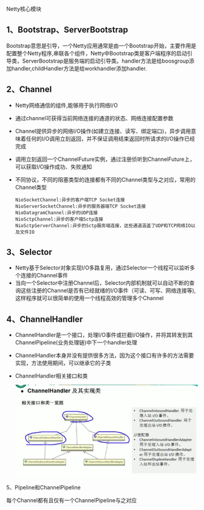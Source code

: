 Netty核心模块

## 1、Bootstrap、ServerBootstrap

Bootstrap意思是引导，一个Netty应用通常是由一个Bootstrap开始，主要作用是配置整个Netty程序,串联各个组件，Netty中Bootstrap类是客户端程序的启动引导类，ServerBootstrap是服务端的启动引导类。handler方法是给boosgroup添加handler,childHandler方法是给workhandler添加handler.

## 2、Channel

* Netty网络通信的组件,能够用于执行网络I/O

* 通过channel可获得当前网络连接的通道的状态、网络连接配置参数

* Channel提供异步的网络I/O操作(如建立连接、读写、绑定端口)，异步调用意味着任何的I/O调用立刻返回，并不保证调用结束返回时所请求的I/O操作已经完成

* 调用立刻返回一个ChannelFuture实例，通过注册侦听到ChannelFuture上，可以获取I/O操作成功、失败通知

* 不同协议，不同的阻塞类型的连接都有不同的Channel类型与之对应，常用的Channel类型

  ```pr
  NioSocketChannel:异步的客户端TCP Socket连接
  NioServerSocketChannel:异步的服务器端TCP Socket连接
  NioDatagramChannel:异步的UDP连接
  NioSctpChannel:异步的客户端Sctp连接
  NioSctpServerChannel:异步的Sctp服务端连接，这些通道涵盖了UDP和TCP网络IO以及文件IO
  ```

## 3、Selector

* Netty基于Selector对象实现I/O多路复用，通过Selector一个线程可以监听多个连接的Channel事件
* 当向一个Selector中注册Channel后，Selector内部机制就可以自动不断的查询这些注册的Channel是否有已经就绪的I/O事件（可读、可写、网络连接等),这样程序就可以很简单的使用一个线程高效的管理多个Channel

## 4、ChannelHandler

* ChannelHandler是一个接口，处理I/O事件或拦截I/O操作，并将其转发到其ChannelPipeline(业务处理链)中下一个handler处理

* ChannelHandler本身并没有提供很多方法，因为这个接口有许多的方法需要实现，方法使用期间，可以继承它的子类

* ChannelHandler相关接口和类

  ![channelhandler](./channelhandler.jpg)

  

5、Pipeline和ChannelPipeline

每个Channel都有且仅有一个ChannelPipeline与之对应




